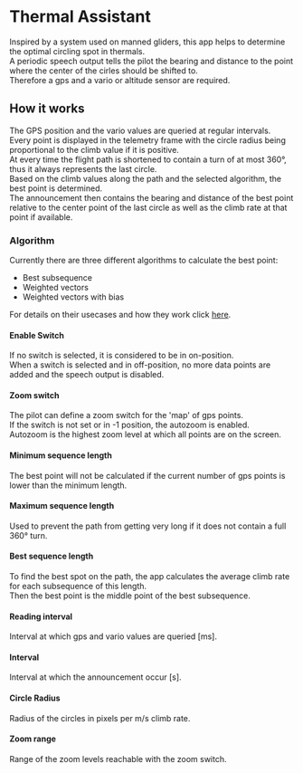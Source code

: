 # Thermal Assistant
Inspired by a system used on manned gliders, this app helps to determine the optimal circling spot in thermals.\
A periodic speech output tells the pilot the bearing and distance to the point where the center of the cirles should be shifted to.\
Therefore a gps and a vario or altitude sensor are required.
## How it works
The GPS position and the vario values are queried at regular intervals.\
Every point is displayed in the telemetry frame with the circle radius being proportional to the climb value if it is positive.\
At every time the flight path is shortened to contain a turn of at most 360°, thus it always represents the last circle.\
Based on the climb values along the path and the selected algorithm, the best point is determined.\
The announcement then contains the bearing and distance of the best point relative to the center point of the last circle as well as the climb rate at that point if available.

### Algorithm
Currently there are three different algorithms to calculate the best point:
- Best subsequence
- Weighted vectors
- Weighted vectors with bias

For details on their usecases and how they work click [here](doc/algorithms.md).

#### Enable Switch
If no switch is selected, it is considered to be in on-position.\
When a switch is selected and in off-position, no more data points are added and the speech output is disabled.

#### Zoom switch
The pilot can define a zoom switch for the 'map' of gps points.\
If the switch is not set or in -1 position, the autozoom is enabled.\
Autozoom is the highest zoom level at which all points are on the screen.

#### Minimum sequence length
The best point will not be calculated if the current number of gps points is lower than the minimum length.

#### Maximum sequence length
Used to prevent the path from getting very long if it does not contain a full 360° turn.

#### Best sequence length
To find the best spot on the path, the app calculates the average climb rate for each subsequence of this length.\
Then the best point is the middle point of the best subsequence.

#### Reading interval
Interval at which gps and vario values are queried [ms].

#### Interval
Interval at which the announcement occur [s].

#### Circle Radius
Radius of the circles in pixels per m/s climb rate.

#### Zoom range
Range of the zoom levels reachable with the zoom switch.
